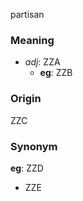 partisan
### Meaning
+ _adj_: ZZA
    + __eg__: ZZB

### Origin

ZZC

### Synonym

__eg__: ZZD

+ ZZE


